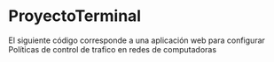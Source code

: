 # ProyectoTerminal
El siguiente código corresponde a una aplicación web para configurar Políticas de control de trafico en redes de computadoras
